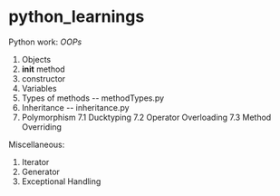 # python_learnings
Python work:
*OOPs*
1. Objects
2. __init__ method
3. constructor
4. Variables
5. Types of methods  -- methodTypes.py
6. Inheritance -- inheritance.py
7. Polymorphism
   7.1 Ducktyping
   7.2 Operator Overloading
   7.3 Method Overriding

Miscellaneous:
1. Iterator
2. Generator
3. Exceptional Handling
